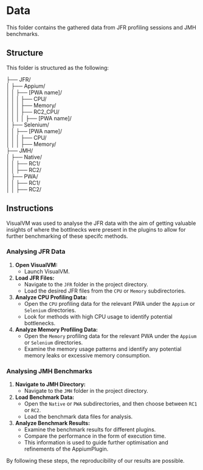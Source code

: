 # Data
This folder contains the gathered data from JFR profiling sessions and JMH benchmarks.

## Structure
This folder is structured as the following:

├── JFR/ <br>
│ ├── Appium/ <br>
│ │ ├── [PWA name]/ <br>
│ │ │ ├── CPU/ <br>
│ │ │ ├── Memory/ <br>
│ │ │ ├── RC2_CPU/ <br>
│ │ │ │ ├── [PWA name]/ <br>
│ ├── Selenium/ <br>
│ │ ├── [PWA name]/ <br>
│ │ │ ├── CPU/ <br>
│ │ │ ├── Memory/ <br>
├── JMH/ <br>
│ ├── Native/ <br>
│ │ ├── RC1/ <br>
│ │ ├── RC2/ <br>
│ ├── PWA/ <br>
│ │ ├── RC1/ <br>
│ │ ├── RC2/ <br>

## Instructions
VisualVM was used to analyse the JFR data with the aim of getting valuable insights of where the bottlnecks were present in the plugins to allow for further benchmarking of these specifc methods.

### Analysing JFR Data
1. **Open VisualVM:**
    - Launch VisualVM.
2. **Load JFR Files:**
    - Navigate to the `JFR` folder in the project directory.
    - Load the desired JFR files from the `CPU` or `Memory` subdirectories.
3. **Analyze CPU Profiling Data:**
    - Open the `CPU` profiling data for the relevant PWA under the `Appium` or `Selenium` directories.
    - Look for methods with high CPU usage to identify potential bottlenecks.
4. **Analyze Memory Profiling Data:**
    - Open the `Memory` profiling data for the relevant PWA under the `Appium` or `Selenium` directories.
    - Examine the memory usage patterns and identify any potential memory leaks or excessive memory consumption.

### Analysing JMH Benchmarks
1. **Navigate to JMH Directory:**
    - Navigate to the `JMH` folder in the project directory.
2. **Load Benchmark Data:**
    - Open the `Native` or `PWA` subdirectories, and then choose between `RC1` or `RC2`.
    - Load the benchmark data files for analysis.
3. **Analyze Benchmark Results:**
    - Examine the benchmark results for different plugins.
    - Compare the performance in the form of execution time.
    - This information is used to guide further optimisation and refinements of the AppiumPlugin.

By following these steps, the reproducibility of our results are possible.